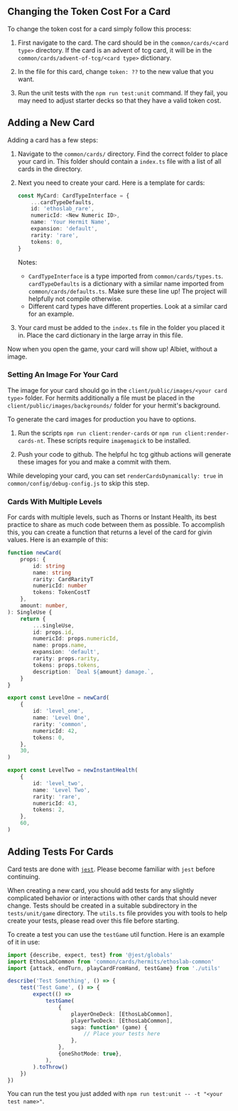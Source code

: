 ## Changing the Token Cost For a Card
To change the token cost for a card simply follow this process:


1. First navigate to the card. The card should be in the `common/cards/<card type>` directory.
If the card is an advent of tcg card, it will be in the `common/cards/advent-of-tcg/<card type>` dictionary.

1. In the file for this card, change `token: ??` to the new value that you want.

1. Run the unit tests with the `npm run test:unit` command. If they fail, you may need to adjust starter decks so that they have a valid token cost.

## Adding a New Card

Adding a card has a few steps:

1. Navigate to the `common/cards/` directory. Find the correct folder to place your card in.
This folder should contain a `index.ts` file with a list of all cards in the directory.


1. Next you need to create your card. Here is a template for cards:
    ```ts
    const MyCard: CardTypeInterface = {
        ...cardTypeDefaults,
    	id: 'ethoslab_rare',
    	numericId: <New Numeric ID>,
    	name: 'Your Hermit Name',
    	expansion: 'default',
    	rarity: 'rare',
    	tokens: 0,
    }
    ```
    Notes:
    - `CardTypeInterface` is a type imported from `common/cards/types.ts`.
    `cardTypeDefaults` is a dictionary with a similar name imported from `common/cards/defaults.ts`. Make sure these line up!
    The project will helpfully not compile otherwise.
    - Different card types have different properties. Look at a similar card for an example.

1. Your card must be added to the `index.ts` file in the folder you placed it in. Place the card dictionary in the large array in this file.


Now when you open the game, your card will show up! Albiet, without a image.


### Setting An Image For Your Card
The image for your card should go in the `client/public/images/<your card type>` folder. For hermits additionally a file
must be placed in the `client/public/images/backgrounds/` folder for your hermit's background.

To generate the card images for production you have to options.

1. Run the scripts `npm run client:render-cards` or `npm run client:render-cards-nt`. These scripts require `imagemagick` to be installed.

2. Push your code to github. The helpful hc tcg github actions will generate these images for you and make a commit with them.

While developing your card, you can set `renderCardsDynamically: true` in `common/config/debug-config.js` to skip this step.

### Cards With Multiple Levels
For cards with multiple levels, such as Thorns or Instant Health, its best practice to share as much code between them as possible.
To accomplish this, you can create a function that returns a level of the card for givin values.
Here is an example of this:

```ts
function newCard(
	props: {
		id: string
		name: string
		rarity: CardRarityT
		numericId: number
		tokens: TokenCostT
	},
	amount: number,
): SingleUse {
	return {
		...singleUse,
		id: props.id,
		numericId: props.numericId,
		name: props.name,
		expansion: 'default',
		rarity: props.rarity,
		tokens: props.tokens,
		description: `Deal ${amount} damage.`,
	}
}

export const LevelOne = newCard(
	{
		id: 'level_one',
		name: 'Level One',
		rarity: 'common',
		numericId: 42,
		tokens: 0,
	},
	30,
)

export const LevelTwo = newInstantHealth(
	{
		id: 'level_two',
		name: 'Level Two',
		rarity: 'rare',
		numericId: 43,
		tokens: 2,
	},
	60,
)
```


## Adding Tests For Cards
Card tests are done with [`jest`](https://jestjs.io/). Please become familiar with `jest` before continuing.

When creating a new card, you should add tests for any slightly complicated behavior or interactions with other cards that should never change.
Tests should be created in a suitable subdirectory in the `tests/unit/game` directory.
The `utils.ts` file provides you with tools to help create your tests, please read over this file before starting.

To create a test you can use the `testGame` util function. Here is an example of it in use:
```ts
import {describe, expect, test} from '@jest/globals'
import EthosLabCommon from 'common/cards/hermits/ethoslab-common'
import {attack, endTurn, playCardFromHand, testGame} from './utils'

describe('Test Something', () => {
	test('Test Game', () => {
		expect(() =>
			testGame(
				{
					playerOneDeck: [EthosLabCommon],
					playerTwoDeck: [EthosLabCommon],
					saga: function* (game) {
						// Place your tests here
					},
				},
				{oneShotMode: true},
			),
		).toThrow()
	})
})
```

You can run the test you just added with `npm run test:unit -- -t "<your test name>"`.

